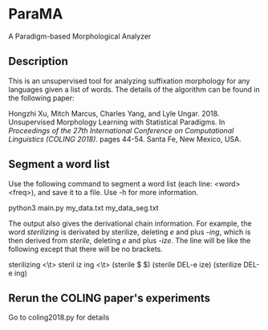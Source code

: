 # ParaMA
A Paradigm-based Morphological Analyzer

## Description
This is an unsupervised tool for analyzing suffixation morphology for any languages given a list of words. The details of the algorithm can be found in the following paper:

Hongzhi Xu, Mitch Marcus, Charles Yang, and Lyle Ungar. 2018. Unsupervised Morphology Learning with Statistical Paradigms. In *Proceedings of the 27th International Conference on Computational Linguistics (COLING 2018)*. pages 44-54. Santa Fe, New Mexico, USA.

## Segment a word list
Use the following command to segment a word list (each line: \<word\> \<freq\>), and save it to a file. Use -h for more information.

  python3 main.py my_data.txt my_data_seg.txt

The output also gives the derivational chain information. For example, the word _sterilizing_ is derivated by sterilize, deleting _e_ and plus _-ing_, which is then derived from _sterile_, deleting _e_ and plus _-ize_. The line will be like the following except that there will be no brackets.

sterilizing \<\t\> steril iz ing \<\t\> (sterile $ $) (sterile DEL-e ize) (sterilize DEL-e ing)

## Rerun the COLING paper's experiments
Go to coling2018.py for details

